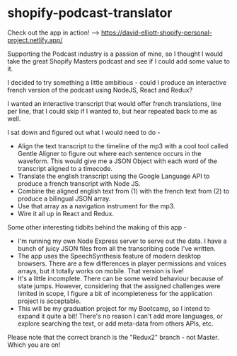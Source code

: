 # shopify-podcast-translator

Check out the app in action! -->
https://david-elliott-shopify-personal-project.netlify.app/


Supporting the Podcast industry is a passion of mine, so I thought I would take the great Shopify Masters podcast and see if I could add some value to it.

I decided to try something a little ambitious - could I produce an interactive french version of the podcast using NodeJS, React and Redux?

I wanted an interactive transcript that would offer french translations, line per line, that I could skip if I wanted to, but hear repeated back to me as well.

I sat down and figured out what I would need to do -

- Align the text transcript to the timeline of the mp3 with a cool tool called Gentle Aligner to figure out where each sentence occurs in the waveform. This would give me a JSON Object with each word of the transcript aligned to a timecode.
- Translate the english transcript using the Google Language API to produce a french transcript with Node JS.
- Combine the aligned english text from (1) with the french text from (2) to produce a bilingual JSON array.
- Use that array as a navigation instrument for the mp3.
- Wire it all up in React and Redux.


Some other interesting tidbits behind the making of this app -
- I'm running my own Node Express server to serve out the data. I have a bunch of juicy JSON files from all the transcribing code I've written.
- The app uses the SpeechSynthesis feature of modern desktop browsers.  There are a few differences in player permissions and voices arrays, but it totally works on mobile.  That version is live!
- It's a little incomplete. There can be some weird behaviour because of state jumps. However, considering that the assigned challenges were limited in scope, I figure a bit of incompleteness for the application project is acceptable.
- This will be my graduation project for my Bootcamp, so I intend to expand it quite a bit! There's no reason I can't add more languages, or explore searching the text, or add meta-data from others APIs, etc.

Please note that the correct branch is the "Redux2" branch - not Master.  Which you are on!


